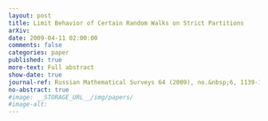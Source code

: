 ```yaml
---
layout: post
title: Limit Behavior of Certain Random Walks on Strict Partitions
arXiv: 
date: 2009-04-11 02:00:00
comments: false
categories: paper
published: true
more-text: Full abstract
show-date: true
journal-ref: Russian Mathematical Surveys 64 (2009), no.&nbsp;6, 1139-1141
no-abstract: true
#image: __STORAGE_URL__/img/papers/
#image-alt:
---
```

